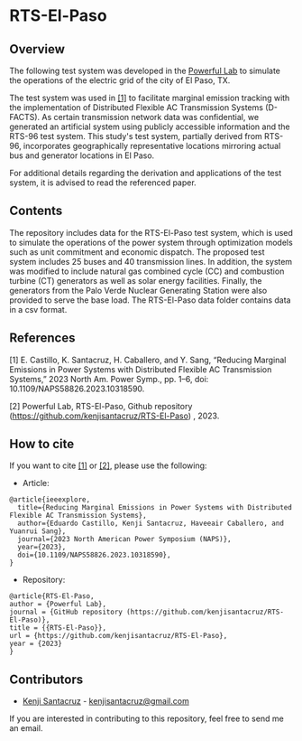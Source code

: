 # RTS-El-Paso

## Overview 

The following test system was developed in the [Powerful Lab](https://forum.ysang.org/) to simulate the operations of the electric grid of the city of El Paso, TX. 

The test system was used in [[1]](https://ieeexplore.ieee.org/document/10318590) to facilitate marginal emission tracking with the implementation of Distributed Flexible AC Transmission Systems (D-FACTS). As certain transmission network data was confidential, we generated an artificial system using publicly accessible information and the RTS-96 test system. This study's test system, partially derived from RTS-96, incorporates geographically representative locations mirroring actual bus and generator locations in El Paso. 

For additional details regarding the derivation and applications of the test system, it is advised to read the referenced paper.

## Contents

The repository includes data for the RTS-El-Paso test system, which is used to simulate the operations of the power system through optimization models such as unit commitment and economic dispatch. The proposed test system includes 25 buses and 40 transmission lines. In addition, the system was modified to include natural gas combined cycle (CC) and combustion turbine (CT) generators as well as solar energy facilities. Finally, the generators from the Palo Verde Nuclear Generating Station were also provided to serve the base load. The RTS-El-Paso data folder contains data in a csv format.

## References

[1] E. Castillo, K. Santacruz, H. Caballero, and Y. Sang, “Reducing Marginal Emissions in Power Systems with Distributed Flexible AC Transmission Systems,” 2023 North Am. Power Symp., pp. 1–6, doi: 10.1109/NAPS58826.2023.10318590.

[2] Powerful Lab, RTS-El-Paso, Github repository (https://github.com/kenjisantacruz/RTS-El-Paso) , 2023.

## How to cite

If you want to cite [[1]](https://ieeexplore.ieee.org/document/10318590) or [[2]](https://github.com/kenjisantacruz/RTS-El-Paso), please use the following:

* Article:
```
@article{ieeexplore,
  title={Reducing Marginal Emissions in Power Systems with Distributed Flexible AC Transmission Systems},
  author={Eduardo Castillo, Kenji Santacruz, Haveeair Caballero, and Yuanrui Sang},
  journal={2023 North American Power Symposium (NAPS)},
  year={2023},
  doi={10.1109/NAPS58826.2023.10318590},
}
```
* Repository:
```
@article{RTS-El-Paso,
author = {Powerful Lab},
journal = {GitHub repository (https://github.com/kenjisantacruz/RTS-El-Paso)},
title = {{RTS-El-Paso}},
url = {https://github.com/kenjisantacruz/RTS-El-Paso},
year = {2023}
}
```

## Contributors

* [Kenji Santacruz](https://orcid.org/0000-0002-5812-057X) - kenjisantacruz@gmail.com

If you are interested in contributing to this repository, feel free to send me an email.
